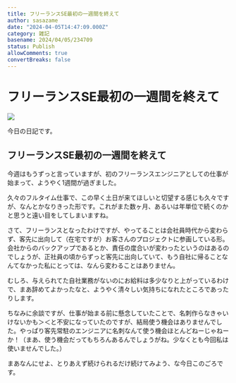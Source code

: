```yaml
---
title: フリーランスSE最初の一週間を終えて
author: sasazame
date: "2024-04-05T14:47:09.000Z"
category: 雑記
basename: 2024/04/05/234709
status: Publish
allowComments: true
convertBreaks: false
---
```

# フリーランスSE最初の一週間を終えて

![](https://cdn-ak.f.st-hatena.com/images/fotolife/s/sasazame/20230908/20230908202155.png)

今日の日記です。

<!-- Extended Body -->

## フリーランスSE最初の一週間を終えて

今週はもうずっと言っていますが、初のフリーランスエンジニアとしての仕事が始まって、ようやく1週間が過ぎました。

久々のフルタイム仕事で、この早く土日が来てほしいと切望する感じも久々ですが、なんとかなりきった形です。これがまた数ヶ月、あるいは年単位で続くのかと思うと遠い目をしてしまいますね。

さて、フリーランスとなったわけですが、やってることは会社員時代から変わらず、客先に出向して（在宅ですが）お客さんのプロジェクトに参画している形。会社からのバックアップであるとか、責任の度合いが変わったというのはあるのでしょうが、正社員の頃からずっと客先に出向していて、もう自社に帰ることなんてなかった私にとっては、なんら変わることはありません。

むしろ、与えられてた自社業務がないのにお給料は多少なりと上がっているわけで、まあ辞めてよかったなと、ようやく清々しい気持ちになれたところであったりします。

ちなみに余談ですが、仕事が始まる前に懸念していたことで、名刺作らなきゃいけないかも＞＜と不安になっていたのですが、結局使う機会はありませんでした。やっぱり客先常駐のエンジニアに名刺なんて使う機会ほとんどねーじゃねーか！（まあ、使う機会だってもちろんあるんでしょうがね。少なくとも今回私は使いませんでした。）

まあなんにせよ、とりあえず続けられるだけ続けてみよう、な今日このごろです。